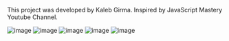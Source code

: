 This project was developed by Kaleb Girma.
Inspired by JavaScript Mastery Youtube Channel.


![image](https://user-images.githubusercontent.com/80449006/213726520-d6a51901-150b-4d67-ae6d-5bfd4633a84e.png)
![image](https://user-images.githubusercontent.com/80449006/213726877-c1edea57-3987-401e-b1b8-b057613cbbf7.png)
![image](https://user-images.githubusercontent.com/80449006/213727034-c67417c4-844a-4c5d-9f66-205e19ef622f.png)
![image](https://user-images.githubusercontent.com/80449006/213727117-cb431f76-df3d-4b61-a8fb-15bd8f91352d.png)
![image](https://user-images.githubusercontent.com/80449006/213727310-130c8d5c-4d7c-4b66-9bb3-02a6063deba6.png)
